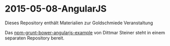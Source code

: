 # 2015-05-08-AngularJS
Dieses Repository enthält Materialien zur Goldschmiede Veranstaltung


Das [npm-grunt-bower-angularjs-example](https://github.com/DittmarSteiner/npm-grunt-bower-angularjs-example) von Dittmar Steiner steht in einem separaten Repository bereit.

